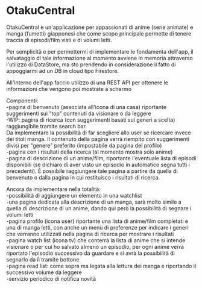 # OtakuCentral
OtakuCentral è un'applicazione per appassionati di anime (serie animate) e manga (fumetti) giapponesi che come scopo principale permette di tenere traccia di episodi/film visti e di volumi letti.    

Per semplicità e per permettermi di implementare le fondamenta dell'app, il salvataggio di tale informazione al momento avviene in memoria attraverso l'utilizzo di DataStore, ma sto prendendo in considerazione il fatto di appoggiarmi ad un DB in cloud tipo Firestore.    

All'interno dell'app faccio utilizzo di una REST API per ottenere le informazioni che vengono poi mostrate a schermo   

Componenti:    
-pagina di benvenuto (associata all'icona di una casa) riportante suggerimenti sui "top" contenuti da visionare o da leggere     
-WIP: pagina di ricerca (con suggerimenti basati sui generi a scelta) raggiungibile tramite search bar.     
    Da implementare la possibilità di far scegliere allo user se ricercare invece dei titoli manga. Il contenuto della pagina verrà riempito con suggerimenti divisi per "genere" preferito (impostabile da pagina del profilo)     
-pagina con i risultati della ricerca (al momento mostra solo anime)     
-pagina di descrizione di un anime/film, riportante l'eventuale lista di episodi disponibili (se dichiaro di aver visto un episodio in automatico segna tutti i precedenti). È possibile raggiungere tale pagina a partire da quella di benvenuto o dalla pagina in cui restituisco i risultati di ricerca.    

Ancora da implementare nella totalità:  
-possibilità di aggiungere un elemento in una watchlist  
-una pagina dedicata alla descrizione di un manga, sarà molto simile a quella di descrizione di un anime, dando qui però la possibilità di segnare i volumi letti  
-pagina profilo (icona user) riportante una lista di anime/film completati e una di manga letti, con anche un menù di preferenze per indicare i generi che verranno utilizzati nella pagina di ricerca per mostrare i risultati  
-pagina watch list (icona tv) che conterrà la lista di anime che si intende visionare o per cui ho salvato almeno un episodio, per ogni anime verrà riportato l'episodio successivo da guardare e si avrà la possibilità di segnarlo da lì tramite bottone  
-pagina read list: come sopra ma legata alla lettura dei manga e riportando il successivo volume da leggere     
-servizio periodico di notifica novità    